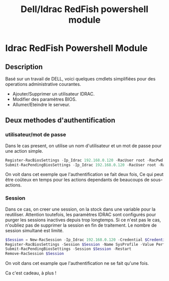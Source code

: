 ﻿---
title:  "Dell/Idrac RedFish powershell module"
excerpt: "Un module PowerShell à retrouver sur mon GitHub, pour administrer l'IDRAC sans utiliser Racadm."
category: Powershell
tags: 
  - Powershell
  - Module
  - Dell
  - Idrac
  - Redfish
  - Racadm
link: https://github.com/MickaelRoy/IdracRedFish
---

# Idrac RedFish Powershell Module

## Description
Basé sur un travail de DELL, voici quelques cmdlets simplifiées pour des operations administrative courantes.

- Ajouter/Supprimer un utilisateur IDRAC.
- Modifier des paramètres BIOS.
- Allumer/Eteindre le serveur.

## Deux methodes d'authentification
### utilisateur/mot de passe
Dans le cas present, on utilise un nom d'utilisateur et un mot de passe pour une action simple.

```Powershell
Register-RacBiosSettings -Ip_Idrac 192.168.0.120 -RacUser root -RacPwd *pass* -Name SysProfile -Value PerfOptimized
Submit-RacPendingBiosSettings -Ip_Idrac 192.168.0.120 -RacUser root -RacPwd *pass* -Restart
```
On voit dans cet exemple que l'authentification se fait deux fois, Ce qui peut être coûteux en temps pour les actions dependants de beaucoups de sous-actions.

### Session
Dans ce cas, on creer une session, on la stock dans une variable pour la reutiliser.
Attention toutefois, les paramètres IDRAC sont configurés pour purger les sessions inactives depuis trop longtemps.
Si ce n'est pas le cas, n'oubliez pas de supprimer la session en fin de traitement. Le nombre de session simultané est limité.

```Powershell
$Session = New-RacSession -Ip_Idrac 192.168.0.120 -Credential $Credential
Register-RacBiosSettings -Session $Session -Name SysProfile -Value PerfOptimized
Submit-RacPendingBiosSettings -Session $Session -Restart
Remove-RacSession $Session
```
On voit dans cet example que l'authentification ne se fait qu'une fois.

Ca c'est cadeau, à plus !